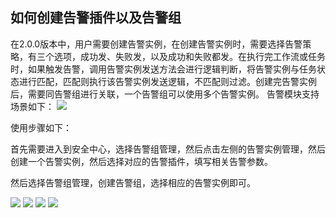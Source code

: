 ## 如何创建告警插件以及告警组

在2.0.0版本中，用户需要创建告警实例，在创建告警实例时，需要选择告警策略，有三个选项，成功发、失败发，以及成功和失败都发。在执行完工作流或任务时，如果触发告警，调用告警实例发送方法会进行逻辑判断，将告警实例与任务状态进行匹配，匹配则执行该告警实例发送逻辑，不匹配则过滤。创建完告警实例后，需要同告警组进行关联，一个告警组可以使用多个告警实例。
告警模块支持场景如下：
<img src="/img/alert/alert_scenarios_zh.png">

使用步骤如下：

首先需要进入到安全中心，选择告警组管理，然后点击左侧的告警实例管理，然后创建一个告警实例，然后选择对应的告警插件，填写相关告警参数。

然后选择告警组管理，创建告警组，选择相应的告警实例即可。

<img src="/img/alert/alert_step_1.png">
<img src="/img/alert/alert_step_2.png">
<img src="/img/alert/alert_step_3.png">
<img src="/img/alert/alert_step_4.png">
